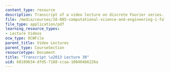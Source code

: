 ```yaml
---
content_type: resource
description: Transcript of a video lecture on discrete Fourier series.
file: /media/courses/18-085-computational-science-and-engineering-i-fall-2008/68189634dfd57188ccaa100404b6226a_18-085F08-L30.pdf
file_type: application/pdf
learning_resource_types:
- Lecture Videos
ocw_type: OCWFile
parent_title: Video Lectures
parent_type: CourseSection
resourcetype: Document
title: "Transcript \u2013 Lecture 30"
uid: 68189634-dfd5-7188-ccaa-100404b6226a
---
```

